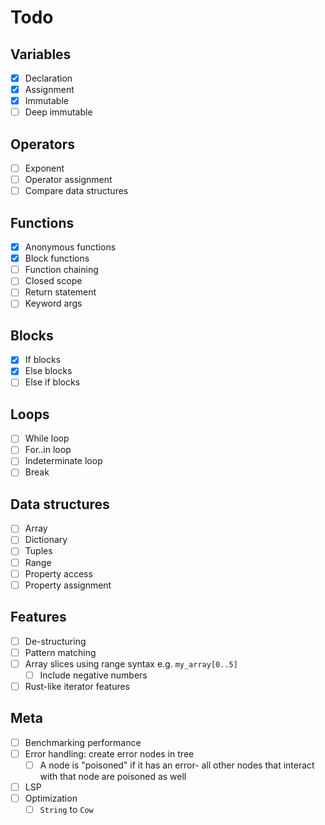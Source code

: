 # Todo

## Variables

- [x] Declaration
- [x] Assignment
- [x] Immutable
- [ ] Deep immutable

## Operators

- [ ] Exponent
- [ ] Operator assignment
- [ ] Compare data structures

## Functions

- [x] Anonymous functions
- [x] Block functions
- [ ] Function chaining
- [ ] Closed scope
- [ ] Return statement
- [ ] Keyword args

## Blocks

- [x] If blocks
- [x] Else blocks
- [ ] Else if blocks

## Loops

- [ ] While loop
- [ ] For..in loop
- [ ] Indeterminate loop
- [ ] Break

## Data structures

- [ ] Array
- [ ] Dictionary
- [ ] Tuples
- [ ] Range
- [ ] Property access
- [ ] Property assignment

## Features

- [ ] De-structuring
- [ ] Pattern matching
- [ ] Array slices using range syntax e.g. `my_array[0..5]`
  - [ ] Include negative numbers
- [ ] Rust-like iterator features

## Meta

- [ ] Benchmarking performance
- [ ] Error handling: create error nodes in tree
  - [ ] A node is "poisoned" if it has an error- all other nodes that interact
        with that node are poisoned as well
- [ ] LSP
- [ ] Optimization
  - [ ] `String` to `Cow`
